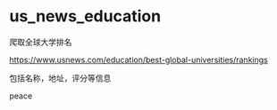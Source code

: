 # us_news_education
爬取全球大学排名

https://www.usnews.com/education/best-global-universities/rankings

包括名称，地址，评分等信息

peace
